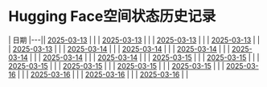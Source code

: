 # Hugging Face空间状态历史记录

| 日期 
|---|| [2025-03-13](https://github.com/huameiwei-vc/Spaces-Keeper/commits/7bc56385deaededbdb2252cfc88d229d8057767f/docs/index.html) |  |
| [2025-03-13](https://github.com/huameiwei-vc/Spaces-Keeper/commits/1a888866872a5a2fa61baa8ae5a158c9862ac4c0/docs/index.html) |  |
| [2025-03-13](https://github.com/huameiwei-vc/Spaces-Keeper/commits/c8225bd5030ebd815622c68ec9c02b0d6037ff53/docs/index.html) |  |
| [2025-03-13](https://github.com/huameiwei-vc/Spaces-Keeper/commits/66dc421a7f4266b42cdc8be66e4d0d34bbd2f4f9/docs/index.html) |  |
| [2025-03-13](https://github.com/huameiwei-vc/Spaces-Keeper/commits/213174b6d9a8d0f92e1d153713dffe51d2ebc62e/docs/index.html) |  |
| [2025-03-14](https://github.com/huameiwei-vc/Spaces-Keeper/commits/318361cf7c695cc0522b5b8b9ed5943ab591682e/docs/index.html) |  |
| [2025-03-14](https://github.com/huameiwei-vc/Spaces-Keeper/commits/9c786236b6e385c1b89039dbd647240808af1db2/docs/index.html) |  |
| [2025-03-14](https://github.com/huameiwei-vc/Spaces-Keeper/commits/85296ef0ac91cd9424e71b526c2e356932e3d2e9/docs/index.html) |  |
| [2025-03-14](https://github.com/huameiwei-vc/Spaces-Keeper/commits/329e3def6ffb135fd5ec27864f3a841f0c8dac46/docs/index.html) |  |
| [2025-03-14](https://github.com/huameiwei-vc/Spaces-Keeper/commits/41b6c5d1e0558ac10770a24239d4d0d761226d1e/docs/index.html) |  |
| [2025-03-14](https://github.com/huameiwei-vc/Spaces-Keeper/commits/5a02bb3e85b1577a1dce6bddf293e9d65eb75679/docs/index.html) |  |
| [2025-03-15](https://github.com/huameiwei-vc/Spaces-Keeper/commits/16e613516138151fa49acb25ac2b02887177993f/docs/index.html) |  |
| [2025-03-15](https://github.com/huameiwei-vc/Spaces-Keeper/commits/4f6fff4b5dd1d98a092d16404d2ab9adfa72b4d6/docs/index.html) |  |
| [2025-03-15](https://github.com/huameiwei-vc/Spaces-Keeper/commits/7c23e21e93f53f7031e8e4e5d761a4843a8d2521/docs/index.html) |  |
| [2025-03-15](https://github.com/huameiwei-vc/Spaces-Keeper/commits/ed0330c433be28168f8eb96f5d95bb42dcd9f2d9/docs/index.html) |  |
| [2025-03-15](https://github.com/huameiwei-vc/Spaces-Keeper/commits/fade9da336d00dd922e3806f5ea592b96e533108/docs/index.html) |  |
| [2025-03-15](https://github.com/huameiwei-vc/Spaces-Keeper/commits/4535088ad14b5253625ebe4eb1646b2eba33e1bf/docs/index.html) |  |
| [2025-03-16](https://github.com/huameiwei-vc/Spaces-Keeper/commits/278727ded3d998293d79242ac6a51ac23ac8dec8/docs/index.html) |  |
| [2025-03-16](https://github.com/huameiwei-vc/Spaces-Keeper/commits/a61fe651398f361827b42639639c9137db50cb20/docs/index.html) |  |
| [2025-03-16](https://github.com/huameiwei-vc/Spaces-Keeper/commits/b8b26e416ae43cb4ef1b0e08c2b76e942a4ab476/docs/index.html) |  |
| [2025-03-16](https://github.com/huameiwei-vc/Spaces-Keeper/commits/2e7da9fd44d82e9375248206e387f47f38d0decf/docs/index.html) |  |
